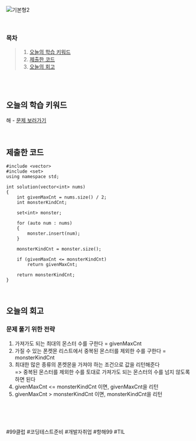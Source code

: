 ![기본형2](https://github.com/user-attachments/assets/039e63a0-fb38-417e-93cd-52d5e96c5912)

<br>

### 목차
> 1. [오늘의 학습 키워드](#오늘의-학습-키워드)
> 2. [제출한 코드](#제출한-코드)
> 3. [오늘의 회고](#오늘의-회고)

<br><br>

## 오늘의 학습 키워드
해 - [문제 보러가기](https://school.programmers.co.kr/learn/courses/30/lessons/1845)
  
<br>

## 제출한 코드
```
#include <vector>
#include <set>
using namespace std;

int solution(vector<int> nums)
{
    int givenMaxCnt = nums.size() / 2;
    int monsterKindCnt;

    set<int> monster;

    for (auto num : nums)
    {
        monster.insert(num);
    }

    monsterKindCnt = monster.size();

    if (givenMaxCnt <= monsterKindCnt)
        return givenMaxCnt;

    return monsterKindCnt;
}
```

<br>

## 오늘의 회고
### 문제 풀기 위한 전략
1. 가져가도 되는 최대의 몬스터 수를 구한다 = givenMaxCnt <br>
2. 가질 수 있는 폰켓몬 리스트에서 중복된 몬스터를 제외한 수를 구한다 = monsterKindCnt <br>
3. 최대한 많은 종류의 폰켓몬을 가져야 하는 조건으로 값을 리턴해준다 <br>
  => 중복된 몬스터를 제외한 수를 토대로 가져가도 되는 몬스터의 수를 넘지 않도록 하면 된다 <br>
  1. givenMaxCnt <= monsterKindCnt 이면, givenMaxCnt을 리턴<br>
  2. givenMaxCnt > monsterKindCnt 이면, monsterKindCnt을 리턴

<br>    
<br>
<br>
<br>
#99클럽 #코딩테스트준비 #개발자취업 #항해99 #TIL
